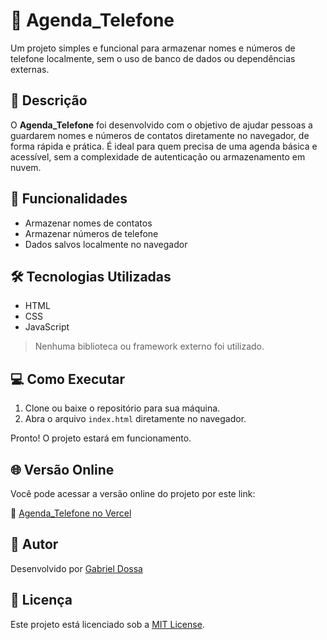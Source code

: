 # 📱 Agenda_Telefone

Um projeto simples e funcional para armazenar nomes e números de telefone localmente, sem o uso de banco de dados ou dependências externas.

## 📌 Descrição

O **Agenda_Telefone** foi desenvolvido com o objetivo de ajudar pessoas a guardarem nomes e números de contatos diretamente no navegador, de forma rápida e prática. É ideal para quem precisa de uma agenda básica e acessível, sem a complexidade de autenticação ou armazenamento em nuvem.

## 🚀 Funcionalidades

- Armazenar nomes de contatos
- Armazenar números de telefone
- Dados salvos localmente no navegador

## 🛠️ Tecnologias Utilizadas

- HTML
- CSS
- JavaScript

> Nenhuma biblioteca ou framework externo foi utilizado.

## 💻 Como Executar

1. Clone ou baixe o repositório para sua máquina.
2. Abra o arquivo `index.html` diretamente no navegador.

Pronto! O projeto estará em funcionamento.

## 🌐 Versão Online

Você pode acessar a versão online do projeto por este link:

🔗 [Agenda_Telefone no Vercel](https://vercel.com/gabriel-dossas-projects/agenda-telefone)

## 👤 Autor

Desenvolvido por [Gabriel Dossa](https://www.linkedin.com/in/gabrieldossa/)

## 📝 Licença

Este projeto está licenciado sob a [MIT License](https://choosealicense.com/licenses/mit/).
